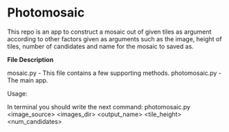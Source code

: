 # Photomosaic
This repo is an app to construct a mosaic out of given tiles as argument according to other factors  given as arguments such as the image, height of tiles, number of candidates and name for the mosaic to saved as.

**File Description**

mosaic.py - This file contains a few supporting methods.
photomosaic.py - The main app.

Usage:

In terminal you should write the next command:
photomosaic.py <image_source> <images_dir> <output_name> <tile_height> <num_candidates>
